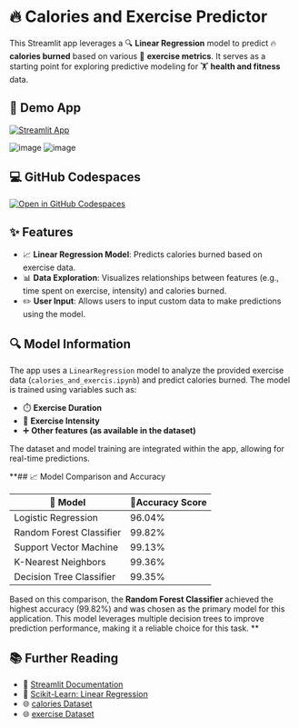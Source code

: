 # 🔥 Calories and Exercise Predictor

This Streamlit app leverages a 🔍 **Linear Regression** model to predict 🔥 **calories burned** based on various 🏃 **exercise metrics**. It serves as a starting point for exploring predictive modeling for 🏋️ **health and fitness** data.

## 🚀 Demo App

[![Streamlit App](https://static.streamlit.io/badges/streamlit_badge_black_white.svg)](https://calorie-predictor-app.streamlit.app)


![image](https://github.com/user-attachments/assets/64231c0a-b5a4-4112-a383-ca5fbbe730bf)
![image](https://github.com/user-attachments/assets/93c92a7b-0cd9-4366-8b7c-6ea6d32134d5)


## 💻 GitHub Codespaces

[![Open in GitHub Codespaces](https://github.com/codespaces/badge.svg)](https://codespaces.new/streamlit/calories-exercise-predictor?quickstart=1)

## ✨ Features

- 📈 **Linear Regression Model**: Predicts calories burned based on exercise data.
- 📊 **Data Exploration**: Visualizes relationships between features (e.g., time spent on exercise, intensity) and calories burned.
- ✏️ **User Input**: Allows users to input custom data to make predictions using the model.

## 🔍 Model Information

The app uses a `LinearRegression` model to analyze the provided exercise data (`calories_and_exercis.ipynb`) and predict calories burned. The model is trained using variables such as:

- ⏱️ **Exercise Duration**
- 💪 **Exercise Intensity**
- ➕ **Other features (as available in the dataset)**

The dataset and model training are integrated within the app, allowing for real-time predictions.

**## 📈 Model Comparison and Accuracy

| 🤖 Model                 | 🎯Accuracy Score|
|--------------------------|------------------|
| Logistic Regression      | 96.04%           |
| Random Forest Classifier | 99.82%           |
| Support Vector Machine   | 99.13%           |
| K-Nearest Neighbors      | 99.36%           |
| Decision Tree Classifier | 99.35%           |

Based on this comparison, the **Random Forest Classifier** achieved the highest accuracy (99.82%) and was chosen as the primary model for this application. This model leverages multiple decision trees to improve prediction performance, making it a reliable choice for this task.
**

## 📚 Further Reading

- 📖 [Streamlit Documentation](https://docs.streamlit.io/)
- 🧠 [Scikit-Learn: Linear Regression](https://scikit-learn.org/stable/modules/generated/sklearn.linear_model.LinearRegression.html)
- 🌐 [calories Dataset](https://github.com/xd7fx/Calorie-Predictor-App/blob/master/calories.csv)
- 🌐 [exercise Dataset](https://github.com/xd7fx/Calorie-Predictor-App/blob/master/exercise.csv)
